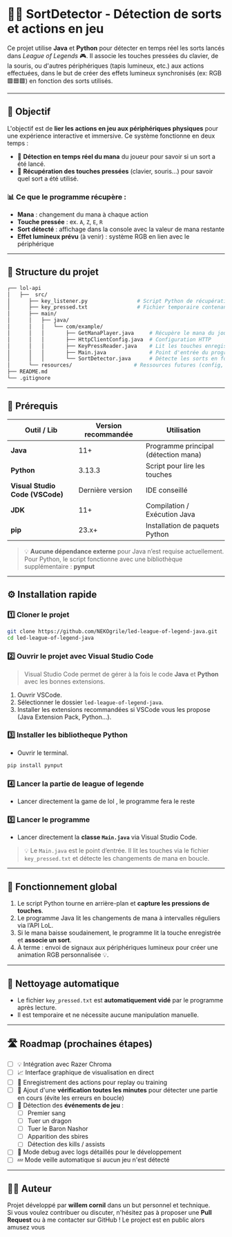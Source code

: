 # 🧙‍♂️ **SortDetector - Détection de sorts et actions en jeu**

Ce projet utilise **Java** et **Python** pour détecter en temps réel les sorts lancés dans *League of Legends* 🎮. Il associe les touches pressées du clavier, de la souris, ou d'autres périphériques (tapis lumineux, etc.) aux actions effectuées, dans le but de créer des effets lumineux synchronisés (ex: RGB 🟪🟦🟩) en fonction des sorts utilisés.

---

## 📌 Objectif

L'objectif est de **lier les actions en jeu aux périphériques physiques** pour une expérience interactive et immersive. Ce système fonctionne en deux temps :

- 🔹 **Détection en temps réel du mana** du joueur pour savoir si un sort a été lancé.
- 🔸 **Récupération des touches pressées** (clavier, souris...) pour savoir quel sort a été utilisé.

### 📊 Ce que le programme récupère :

- **Mana** : changement du mana à chaque action
- **Touche pressée** : ex. `A`, `Z`, `E`, `R`
- **Sort détecté** : affichage dans la console avec la valeur de mana restante
- **Effet lumineux prévu** (à venir) : système RGB en lien avec le périphérique

---

## 🧱 Structure du projet

```bash
┌── lol-api
│   ├──  src/
│      ├── key_listener.py                # Script Python de récupération des touches
│      ├── key_pressed.txt                # Fichier temporaire contenant les touches pressées
│      ├── main/
│      │   ├── java/
│      │   │   └── com/example/
│      │   │       ├── GetManaPlayer.java     # Récupère le mana du joueur
│      │   │       ├── HttpClientConfig.java  # Configuration HTTP
│      │   │       ├── KeyPressReader.java    # Lit les touches enregistrées
│      │   │       ├── Main.java              # Point d'entrée du programme
│      │   │       └── SortDetector.java      # Détecte les sorts en fonction du mana et des touches
│      └── resources/                    # Ressources futures (config, templates...)
├── README.md
└── .gitignore
```

---

## 🧰 Prérequis

| Outil / Lib                      | Version recommandée     | Utilisation                          |
|----------------------------------|--------------------------|--------------------------------------|
| **Java**                         | 11+                      | Programme principal (détection mana) |
| **Python**                       | 3.13.3                   | Script pour lire les touches         |
| **Visual Studio Code (VSCode)** | Dernière version         | IDE conseillé                        |
| **JDK**                          | 11+                      | Compilation / Exécution Java         |
| **pip**                          | 23.x+                    | Installation de paquets Python       |

> 💡 **Aucune dépendance externe** pour Java n’est requise actuellement.  
> Pour Python, le script fonctionne avec une bibliothèque supplémentaire : **pynput** 

    

---

## ⚙️ Installation rapide

### 1️⃣ Cloner le projet

```bash
git clone https://github.com/NEKOgrile/led-league-of-legend-java.git
cd led-league-of-legend-java
```

### 2️⃣ Ouvrir le projet avec Visual Studio Code

> Visual Studio Code permet de gérer à la fois le code **Java** et **Python** avec les bonnes extensions.

1. Ouvrir VSCode.
2. Sélectionner le dossier `led-league-of-legend-java`.
3. Installer les extensions recommandées si VSCode vous les propose (Java Extension Pack, Python...).

### 3️⃣ Installer les bibliotheque Python

- Ouvrir le terminal.
```bash
pip install pynput
```
### 4️⃣ Lancer la partie de league of legende

- Lancer directement la game de lol , le programme fera le reste




### 5️⃣ Lancer le programme

- Lancer directement la **classe `Main.java`** via Visual Studio Code.

> 💡 Le `Main.java` est le point d’entrée. Il lit les touches via le fichier `key_pressed.txt` et détecte les changements de mana en boucle.

---

## 🎯 Fonctionnement global

1. Le script Python tourne en arrière-plan et **capture les pressions de touches**.
2. Le programme Java lit les changements de mana à intervalles réguliers via l’API LoL.
3. Si le mana baisse soudainement, le programme lit la touche enregistrée et **associe un sort**.
4. À terme : envoi de signaux aux périphériques lumineux pour créer une animation RGB personnalisée 💡.

---

## 🧼 Nettoyage automatique

- Le fichier `key_pressed.txt` est **automatiquement vidé** par le programme après lecture.
- Il est temporaire et ne nécessite aucune manipulation manuelle.

---

## 🛣️ Roadmap (prochaines étapes)

- [ ] 💡 Intégration avec Razer Chroma
- [ ] 📈 Interface graphique de visualisation en direct
- [ ] 🎥 Enregistrement des actions pour replay ou training
- [ ] 🔁 Ajout d'une **vérification toutes les minutes** pour détecter une partie en cours (évite les erreurs en boucle)
- [ ] 🧠 Détection des **événements de jeu** :
  - [ ] Premier sang
  - [ ] Tuer un dragon
  - [ ] Tuer le Baron Nashor
  - [ ] Apparition des sbires
  - [ ] Détection des kills / assists
- [ ] 🧪 Mode debug avec logs détaillés pour le développement
- [ ] 💤 Mode veille automatique si aucun jeu n'est détecté

---

## 🧑‍💻 Auteur

Projet développé par **willem cornil** dans un but personnel et technique.  
Si vous voulez contribuer ou discuter, n'hésitez pas à proposer une **Pull Request** ou à me contacter sur GitHub !
Le project est en public alors amusez vous

